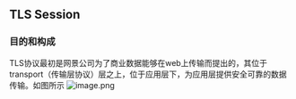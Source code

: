 ## TLS Session

### 目的和构成

TLS协议最初是网景公司为了商业数据能够在web上传输而提出的，其位于transport（传输层协议）层之上，位于应用层下，为应用层提供安全可靠的数据传输。如图所示
![image.png](https://i.loli.net/2021/09/06/iFc57rDYuL6dGnW.png)
